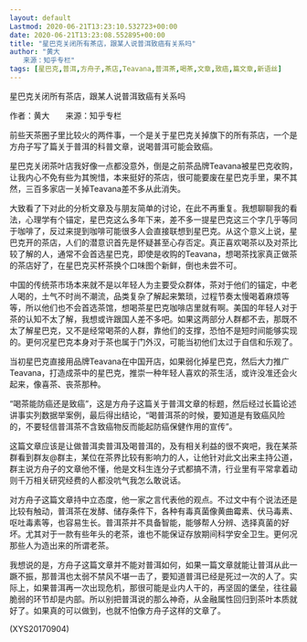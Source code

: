 ```yaml
---
layout: default
Lastmod: 2020-06-21T13:23:10.532723+00:00
date: 2020-06-21T13:23:08.552895+00:00
title: "星巴克关闭所有茶店，跟某人说普洱致癌有关系吗"
author: "黄大
　　来源：知乎专栏"
tags: [星巴克,普洱,方舟子,茶店,Teavana,普洱茶,喝茶,文章,致癌,篇文章,新语丝]
---
```


星巴克关闭所有茶店，跟某人说普洱致癌有关系吗

作者：黄大　　来源：知乎专栏

前些天茶圈子里比较火的两件事，一个是关于星巴克关掉旗下的所有茶店，一个是方舟子写了篇关于普洱的科普文章，说喝普洱可能会致癌。

星巴克关闭茶叶店我好像一点都没意外，倒是之前茶品牌Teavana被星巴克收购，让我内心不免有些为其惋惜，本来挺好的茶店，很可能要废在星巴克手里，果不其然，三百多家店一关掉Teavana差不多从此消失。

大致看了下对此的分析文章及与朋友简单的讨论，在此不再重复。我想聊聊我的看法，心理学有个锚定，星巴克这么多年下来，差不多一提星巴克这三个字几乎等同于咖啡了，反过来提到咖啡可能很多人会直接联想到星巴克。从这个意义上说，星巴克开的茶店，人们的潜意识首先是怀疑甚至心存否定。真正喜欢喝茶以及对茶比较了解的人，通常不会首选星巴克，即使是收购的Teavana，想喝茶找家真正做茶的茶店好了，在星巴克买杯茶换个口味图个新鲜，倒也未尝不可。

中国的传统茶市场本来就不是以年轻人为主要受众群体，茶对于他们的锚定，中老人喝的，土气不时尚不潮流，品类复杂了解起来繁琐，过程节奏太慢喝着麻烦等等，所以他们也不会首选茶馆，想喝茶星巴克咖啡店里就有啊。美国的年轻人对于茶的认知不太了解，我想或许跟国人差不多吧。如果这两部分人群都不去，那既不太了解星巴克，又不是经常喝茶的人群，靠他们的支撑，恐怕不是短时间能够实现的。更何况星巴克本身对于茶也属于门外汉，可能当初他们太过于自信和乐观了。

当初星巴克直接用品牌Teavana在中国开店，如果弱化掉星巴克，然后大力推广Teavana，打造成茶中的星巴克，推崇一种年轻人喜欢的茶生活，或许没准还会火起来，像喜茶、丧茶那种。

“喝茶能防癌还是致癌”，这是方舟子这篇关于普洱文章的标题，然后经过长篇论述讲事实列数据举案例，最后得出结论，“喝普洱茶的时候，要知道是有致癌风险的，不要轻信普洱茶不含致癌物反而能起防癌保健作用的宣传”。

这篇文章应该是让做普洱卖普洱及喝普洱的，及有相关利益的很不爽吧，我在某茶群看到群友@群主，某位在茶界比较有影响力的人，让他针对此文出来主持公道，群主说方舟子的文章他不懂，他是文科生连分子式都搞不清，行业里有平常拿着动则千万相关研究经费的人都没吭气我怎么敢说话。

对方舟子这篇文章持中立态度，他一家之言代表他的观点。不过文中有个说法还是比较有触动，普洱茶在发酵、储存条件下，各种有毒真菌像黄曲霉素、伏马毒素、呕吐毒素等，也容易生长。普洱茶并不具备智能，能够帮人分辨、选择真菌的好坏。尤其对于一款有些年头的老茶，谁也不能保证存放期间科学安全卫生。更何况那些人为造出来的所谓老茶。

我想说的是，方舟子这篇文章并不能对普洱如何，如果一篇文章就能让普洱从此一蹶不振，那普洱也太弱不禁风不堪一击了，要知道普洱已经是死过一次的人了。实际上，如果普洱再一次出现危机，那很可能是业内人干的，再坚固的堡垒，往往最脆弱的环节却是内部。所以别把普洱说的那么神奇，从金融属性回归到茶叶本质就好了。如果真的可以做到，也就不怕像方舟子这样的文章了。

(XYS20170904)

